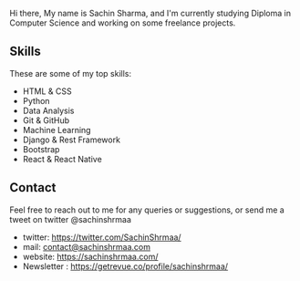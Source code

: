 
Hi there, My name is Sachin Sharma, and I'm currently studying Diploma in Computer Science and working on some freelance projects.
 

## Skills

These are some of my top skills:

- HTML & CSS
- Python
- Data Analysis
- Git & GitHub
- Machine Learning
- Django & Rest Framework
- Bootstrap
- React & React Native
    

## Contact

Feel free to reach out to me for any queries or suggestions, or send me a tweet on twitter @sachinshrmaa

- twitter: https://twitter.com/SachinShrmaa/
- mail: contact@sachinshrmaa.com
- website: https://sachinshrmaa.com/
- Newsletter : https://getrevue.co/profile/sachinshrmaa/
